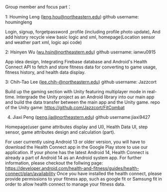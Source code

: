Group member and focus part：

1: Houming Leng (leng.hou@northeastern.edu) github username: houmingleng

  Login, signup, forgetpassword ,profile (including profile photo update), And add history recycle view basic logic and xml, homepage(Location sensor and weather part xml, logic api code)

2: Hsinyen Wu (wu.hsin@northeastern.edu) github username: ianwu0915

  App idea design, Integrating Firebase database and Android's Health Connect API to fetch and store fitness data for converting to game usage, fitness history, and health data display. 

3: Chih-Tao Lee (lee.chih-@northeastern.edu) github username: Jazzcort

  Build up the gaming section with Unity featuring multiplayer mode in real-time. Intergrade the Unity project as an Android library into our main app and build the data transfer between the main app and the Unity game.
  repo of the Unity game: https://github.com/Jazzcort/FitCombat

4. Jiaxi Peng (peng.jia@northeastern.edu) github username:jiaxi9427

  Homepage(user game attributes display and UI), Health Data UI, step sensor, game attributes design and calculation (part).

For user currently using Android 13 or older version, you will have to download the Health Connect app in the Google Play store to use our application. If your phone has the latest Android 14, Health Connect is already a part of Android 14 as an Android system app. For further information, please checkout the follwing page:
https://developer.android.com/health-and-fitness/guides/health-connect/plan/availability
Once you have installed the health connect, please provide permissions to your fitness app, such as google fit or Samsung fit in order to allow health connect to manage your fitness data. 
